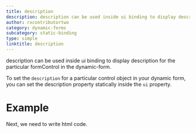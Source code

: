 ```yaml
---
title: description
description: description can be used inside ui binding to display description for the particular formControl in the dynamic-form. description can be generated statically or conditionally based on your requirements.
author: rxcontributortwo
category: dynamic-forms
subcategory: static-binding
type: simple
linktitle: description
---
```


<div class="title-bar"><p>description can be used inside ui binding to display description for the particular formControl in the dynamic-form.</p></div>

To set the `description` for a particular control object in your dynamic form, you can set the description property statically inside the `ui` property.

# Example

<div component="app-code" key="description-complete-component"></div>
Next, we need to write html code.
<div component="app-code" key="description-complete-html"></div>
<div component="app-example-runner" ref-component="app-description-complete"></div>
